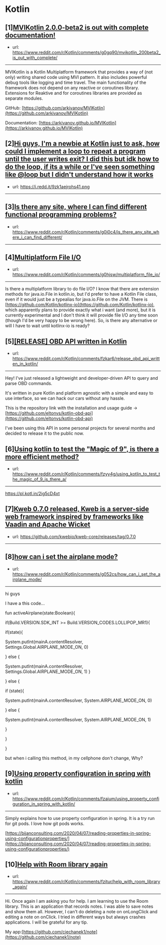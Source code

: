 # Kotlin
## [1][MVIKotlin 2.0.0-beta2 is out with complete documentation!](https://www.reddit.com/r/Kotlin/comments/g0gq90/mvikotlin_200beta2_is_out_with_complete/)
- url: https://www.reddit.com/r/Kotlin/comments/g0gq90/mvikotlin_200beta2_is_out_with_complete/
---
MVIKotlin is a Kotlin Multiplatform framework that provides a way of (not only) writing shared code using MVI pattern. It also includes powerful debug tools like logging and time travel. The main functionality of the framework does not depend on any reactive or coroutines library. Extensions for Reaktive and for coroutines libraries are provided as separate modules.

GitHub: [https://github.com/arkivanov/MVIKotlin](https://github.com/arkivanov/MVIKotlin)

Documentation: [https://arkivanov.github.io/MVIKotlin](https://arkivanov.github.io/MVIKotlin)
## [2][Hi guys, I'm a newbie at Kotlin just to ask, how could I implement a loop to repeat a program until the user writes exit? I did this but idk how to do the loop, if its a while or I've seen something like @loop but I didn't understand how it works](https://www.reddit.com/r/Kotlin/comments/g098ch/hi_guys_im_a_newbie_at_kotlin_just_to_ask_how/)
- url: https://i.redd.it/9zk1aejrohs41.png
---

## [3][Is there any site, where I can find different functional programming problems?](https://www.reddit.com/r/Kotlin/comments/g0i0c4/is_there_any_site_where_i_can_find_different/)
- url: https://www.reddit.com/r/Kotlin/comments/g0i0c4/is_there_any_site_where_i_can_find_different/
---

## [4][Multiplatform File I/O](https://www.reddit.com/r/Kotlin/comments/g0hjsw/multiplatform_file_io/)
- url: https://www.reddit.com/r/Kotlin/comments/g0hjsw/multiplatform_file_io/
---
Is there a multiplatform library to do file I/O? I know that there are extension methods for java.io.File in kotlin.io, but I'd prefer to have a Kotlin File class, even if it would just be a typealias for java.io.File on the JVM. There is [https://github.com/Kotlin/kotlinx-io](https://github.com/Kotlin/kotlinx-io), which apparently plans to provide exactly what i want (and more), but it is currently experimental and I don't think it will provide file I/O any time soon (though I'd be very happy to be wrong here). So, is there any alternative or will I have to wait until kotlinx-io is ready?
## [5][[RELEASE] OBD API written in Kotlin](https://www.reddit.com/r/Kotlin/comments/fzkar6/release_obd_api_written_in_kotlin/)
- url: https://www.reddit.com/r/Kotlin/comments/fzkar6/release_obd_api_written_in_kotlin/
---
Hey! I've just released a lightweight and developer-driven API to query and parse OBD commands.

It's written in pure Kotlin and platform agnostic with a simple and easy to use interface, so we can hack our cars without any hassle.

This is the repository link with the installation and usage guide -&gt; [https://github.com/eltonvs/kotlin-obd-api](https://github.com/eltonvs/kotlin-obd-api)

I've been using this API in some personal projects for several months and decided to release it to the public now.
## [6][Using kotlin to test the "Magic of 9", is there a more efficient method?](https://www.reddit.com/r/Kotlin/comments/fzyy4g/using_kotlin_to_test_the_magic_of_9_is_there_a/)
- url: https://www.reddit.com/r/Kotlin/comments/fzyy4g/using_kotlin_to_test_the_magic_of_9_is_there_a/
---
https://pl.kotl.in/2ig5cD4xt
## [7][Kweb 0.7.0 released, Kweb is a server-side web framework inspired by frameworks like Vaadin and Apache Wicket](https://www.reddit.com/r/Kotlin/comments/fzk8ov/kweb_070_released_kweb_is_a_serverside_web/)
- url: https://github.com/kwebio/kweb-core/releases/tag/0.7.0
---

## [8][how can i set the airplane mode?](https://www.reddit.com/r/Kotlin/comments/g052cs/how_can_i_set_the_airplane_mode/)
- url: https://www.reddit.com/r/Kotlin/comments/g052cs/how_can_i_set_the_airplane_mode/
---
hi guys

I have a this code...

fun activeAirplane(state:Boolean){ 

if(Build.VERSION.SDK\_INT &gt;= Build.VERSION\_CODES.LOLLIPOP\_MR1){ 

if(state){ 

System.putInt(mainA.contentResolver, Settings.Global.AIRPLANE\_MODE\_ON, 0) 

} else { 

System.putInt(mainA.contentResolver, Settings.Global.AIRPLANE\_MODE\_ON, 1)                 }  

 } else {

if (state){ 

System.putInt(mainA.contentResolver, System.AIRPLANE\_MODE\_ON, 0) 

} else { 

System.putInt(mainA.contentResolver, System.AIRPLANE\_MODE\_ON, 1)

 } 

} 

}

but when i calling this method, in my cellphone don't change, Why?
## [9][Using property configuration in spring with kotlin](https://www.reddit.com/r/Kotlin/comments/fzaium/using_property_configuration_in_spring_with_kotlin/)
- url: https://www.reddit.com/r/Kotlin/comments/fzaium/using_property_configuration_in_spring_with_kotlin/
---
Simply explains how to use property configuration in spring. It is a try run for git pods. I love how git pods works.

[https://bijanconsulting.com/2020/04/07/reading-properties-in-spring-using-configurationproperties/](https://bijanconsulting.com/2020/04/07/reading-properties-in-spring-using-configurationproperties/)
## [10][Help with Room library again](https://www.reddit.com/r/Kotlin/comments/fzitur/help_with_room_library_again/)
- url: https://www.reddit.com/r/Kotlin/comments/fzitur/help_with_room_library_again/
---
 Hi. Once again I am asking you for help. I am learning to use the Room  library. This is an application that records notes. I was able to save  notes and show them all. However, I can't do deleting a note on  onLongClick and editing a note on onClick. I tried in different ways but  always crashes applications. I will be grateful for any tip. 

My app:[https://github.com/ciechanek1/note](https://github.com/ciechanek1/note)
